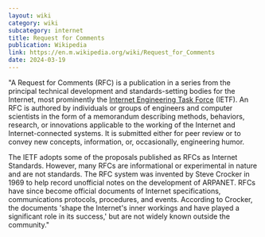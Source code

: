 ```yaml
---
layout: wiki
category: wiki
subcategory: internet
title: Request for Comments
publication: Wikipedia
link: https://en.m.wikipedia.org/wiki/Request_for_Comments
date: 2024-03-19
---
```


"A Request for Comments (RFC) is a publication in a series from the principal technical development and standards-setting bodies for the Internet, most prominently the [Internet Engineering Task Force](/internet-engineering-task-force/) (IETF). An RFC is authored by individuals or groups of engineers and computer scientists in the form of a memorandum describing methods, behaviors, research, or innovations applicable to the working of the Internet and Internet-connected systems. It is submitted either for peer review or to convey new concepts, information, or, occasionally, engineering humor.

The IETF adopts some of the proposals published as RFCs as Internet Standards. However, many RFCs are informational or experimental in nature and are not standards. The RFC system was invented by Steve Crocker in 1969 to help record unofficial notes on the development of ARPANET. RFCs have since become official documents of Internet specifications, communications protocols, procedures, and events. According to Crocker, the documents 'shape the Internet's inner workings and have played a significant role in its success,' but are not widely known outside the community."
